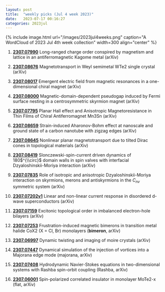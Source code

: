 ```yaml
---
layout: post
title:  "weekly picks (Jul 4 week 2023)"
date:   2023-07-17 00:16:27
categories: 2023jul
---
```



{% include image.html url="/images/2023jul4weeks.png" caption="A WordCloud of 2023 Jul 4th week collection" width=300 align="center" %}




1. **[2307.07990](http://arxiv.org/abs/2307.07990)** Long-ranged charge order conspired by magnetism and lattice in an antiferromagnetic Kagome metal (arXiv)

1. **[2307.08676](http://arxiv.org/abs/2307.08676)** Magnetotransport in Weyl semimetal WTe2 single crystal (arXiv)

1. **[2307.08017](http://arxiv.org/abs/2307.08017)** Emergent electric field from magnetic resonances in a one-dimensional chiral magnet (arXiv)

1. **[2307.08000](http://arxiv.org/abs/2307.08000)** Magnetic-domain-dependent pseudogap induced by Fermi surface nesting in a centrosymmetric skyrmion magnet (arXiv)

1. **[2307.07795](http://arxiv.org/abs/2307.07795)** Planar Hall effect and Anisotropic Magnetoresistance in Thin Films of Chiral Antiferromagnet Mn3Sn (arXiv)

1. **[2307.08659](http://arxiv.org/abs/2307.08659)** Strain-induced Aharonov-Bohm effect at nanoscale and ground state of a carbon nanotube with zigzag edges (arXiv)

1. **[2307.08645](http://arxiv.org/abs/2307.08645)** Nonlinear planar magnetotransport due to tilted Dirac cones in topological materials (arXiv)

1. **[2307.08419](http://arxiv.org/abs/2307.08419)** Slonczewski-spin-current driven dynamics of 180$^{\\circ}$ domain walls in spin valves with interfacial Dzyaloshinskii-Moriya interaction (arXiv)

1. **[2307.07835](http://arxiv.org/abs/2307.07835)** Role of isotropic and anisotropic Dzyaloshinskii-Moriya interaction on skyrmions, merons and antiskyrmions in the $C_{nv}$ symmetric system (arXiv)







1. **[2307.07202v1](https://arxiv.org/abs/2307.07202v1)** Linear and non-linear current response in disordered d-wave superconductors (arXiv)

1. **[2307.07159](http://arxiv.org/abs/2307.07159)** Excitonic topological order in imbalanced electron-hole bilayers (arXiv)

1. **[2307.07253](http://arxiv.org/abs/2307.07253)** Frustration-induced magnetic bimerons in transition metal halide CoX2 (X = Cl, Br) monolayers (**bimeron**, arXiv)

1. **[2307.06997](http://arxiv.org/abs/2307.06997)** Dynamic twisting and imaging of moire crystals (arXiv)

1. **[2307.07447](http://arxiv.org/abs/2307.07447)** Dynamical simulation of the injection of vortices into a Majorana edge mode (majorana, arXiv)

1. **[2307.07408](http://arxiv.org/abs/2307.07408)** Hydrodynamic Navier-Stokes equations in two-dimensional systems with Rashba spin-orbit coupling (Rashba, arXiv)

1. **[2307.06001](http://arxiv.org/abs/2307.06001)** Spin-polarized correlated insulator in monolayer MoTe2-x (flat, arXiv)
